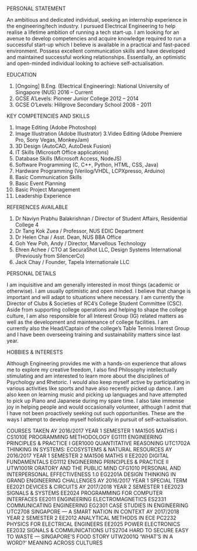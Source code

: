 PERSONAL STATEMENT

An ambitious and dedicated individual, seeking an internship experience in the
engineering/tech industry. I pursued Electrical Engineering to help realise a lifetime ambition of
running a tech start-up. I am looking for an avenue to develop competencies and acquire
knowledge required to run a successful start-up which I believe is available in a practical and
fast-paced environment. Possess excellent communication skills and have developed and maintained successful
working relationships. Essentially, an optimistic and open-minded individual looking to achieve
self-actualisation.

EDUCATION

1. [Ongoing] B.Eng. (Electrical Engineering):   National University of Singapore (NUS) 2016 – Current
2. GCSE A’Levels:                               Pioneer Junior College 2012 – 2014
3. GCSE O’Levels:                               Hillgrove Secondary School 2008 - 2011

KEY COMPETENCIES AND SKILLS

1. Image Editing (Adobe Photoshop)
2. Image Illustration (Adobe Illustrator)
3.Video Editing (Adobe Premiere Pro, Sony Vegas, MonkeyJam)
4. 3D Design (AutoCAD, AutoDesk Fusion)
5. IT Skills (Microsoft Office applications)
6. Database Skills (Microsoft Access, NodeJS)
7. Software Programming (C, C++, Python, HTML, CSS, Java)
8. Hardware Programming (Verilog/VHDL, LCPXpresso, Arduino)
9. Basic Communication Skills
10. Basic Event Planning
11. Basic Project Management
12. Leadership Experience

REFERENCES AVAILABLE

1. Dr Naviyn Prabhu Balakrishnan / Director of Student Affairs, Residential College 4
2. Dr Tang Kok Zuea / Professor, NUS EDIC Department
3. Dr Helen Chai / Asst. Dean, NUS BBA Office
4. Goh Yew Poh, Andy / Director, Marvellous Technology
5. Ehren Achee / CTO at SecuraShot LLC, Design Systems International (Previously from SilencerCo)
6. Jack Chay / Founder, Tapela Internationale LLC

PERSONAL DETAILS

I am inquisitive and am generally interested in most things (academic or otherwise). I am usually
optimistic and open minded. I believe that change is important and will adapt to situations where
necessary. I am currently the Director of Clubs & Societies of RC4’s College Student Committee (CSC).
Aside from supporting college operations and helping to shape the college culture, I am also
responsible for all Interest Group (IG) related matters as well as the development and
maintenance of college facilities. I am currently also the Head/Captain of the college’s Table Tennis Interest Group and I have
been overseeing training and sustainability matters since last year.

HOBBIES & INTERESTS

Although Engineering provides me with a hands-on experience that allows me to explore my
creative freedom, I also find Philosophy intellectually stimulating and am interested to learn
more about the disciplines of Psychology and Rhetoric. I would also keep myself active by participating in various activities like sports and have also recently picked up dance. I am also keen on learning music and picking up languages and have attempted to pick up Piano and Japanese during my spare time. I also take immense joy in helping people and would occasionally volunteer, although I admit that I have not been
proactively seeking out such opportunities.
These are the ways I attempt to develop myself holistically in pursuit of self-actualisation.

COURSES TAKEN
AY 2016/2017 YEAR 1 SEMESTER 1
MA1505 MATHS I
CS1010E PROGRAMMING METHODOLOGY
EG1111 ENGINEERING PRINCIPLES & PRACTICE I
GER1000 QUANTITATIVE REASONING
UTC1702A THINKING IN SYSTEMS: ECOSYSTEMS & NATURAL RESOURCES
AY 2016/2017 YEAR 1 SEMESTER 2
MA1506 MATHS II
EE2020 DIGITAL FUNDAMENTALS
EG1112 ENGINEERING PRINCIPLES & PRACTICE II
UTW1001R ORATORY AND THE PUBLIC MIND
CFG1010 PERSONAL AND INTERPERSONAL EFFECTIVENESS 1.0
EG2201A DESIGN THINKING IN GRAND ENGINEERING CHALLENGES
AY 2016/2017 YEAR 1 SPECIAL TERM
EE2021 DEVICES & CIRCUITS
AY 2017/2018 YEAR 2 SEMESTER 1
EE2023 SIGNALS & SYSTEMS
EE2024 PROGRAMMING FOR COMPUTER INTERFACES
EE2011 ENGINEERING ELECTROMAGNETICS
ES2331 COMMUNICATING ENGINEERING
EG2301 CASE STUDIES IN ENGINEERING
UTC2708 SINGAPORE — A SMART NATION IN CONTEXT
AY 2017/2018 YEAR 2 SEMESTER 2
EE2012 ANALYTICAL METHODS IN ECE
PC2232 PHYSICS FOR ELECTRICAL ENGINEERS
EE2025 POWER ELECTRONICS
EE2032 SIGNALS & COMMUNICATIONS
UTS2704 HARD TO SECURE EASY TO WASTE — SINGAPORE’S FOOD STORY
UTW2001Q ‘WHAT’S IN A WORD?’ MEANING ACROSS CULTURES

